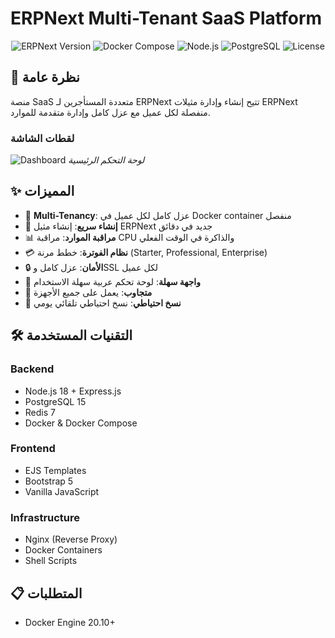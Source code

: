 # ERPNext Multi-Tenant SaaS Platform

<div align="center">
  <img src="https://img.shields.io/badge/ERPNext-v15-blue.svg" alt="ERPNext Version">
  <img src="https://img.shields.io/badge/Docker-Compose-brightgreen.svg" alt="Docker Compose">
  <img src="https://img.shields.io/badge/Node.js-18+-green.svg" alt="Node.js">
  <img src="https://img.shields.io/badge/PostgreSQL-15-blue.svg" alt="PostgreSQL">
  <img src="https://img.shields.io/badge/License-MIT-yellow.svg" alt="License">
</div>

## 🌟 نظرة عامة

منصة SaaS متعددة المستأجرين لـ ERPNext تتيح إنشاء وإدارة مثيلات ERPNext منفصلة لكل عميل مع عزل كامل وإدارة متقدمة للموارد.

### لقطات الشاشة
![Dashboard](docs/images/dashboard.png)
*لوحة التحكم الرئيسية*

## ✨ المميزات

- 🏢 **Multi-Tenancy**: عزل كامل لكل عميل في Docker container منفصل
- 🚀 **إنشاء سريع**: إنشاء مثيل ERPNext جديد في دقائق
- 📊 **مراقبة الموارد**: مراقبة CPU والذاكرة في الوقت الفعلي
- 💳 **نظام الفوترة**: خطط مرنة (Starter, Professional, Enterprise)
- 🔒 **الأمان**: عزل كامل وSSL لكل عميل
- 🎨 **واجهة سهلة**: لوحة تحكم عربية سهلة الاستخدام
- 📱 **متجاوب**: يعمل على جميع الأجهزة
- 🔄 **نسخ احتياطي**: نسخ احتياطي تلقائي يومي

## 🛠️ التقنيات المستخدمة

### Backend
- Node.js 18 + Express.js
- PostgreSQL 15
- Redis 7
- Docker & Docker Compose

### Frontend
- EJS Templates
- Bootstrap 5
- Vanilla JavaScript

### Infrastructure
- Nginx (Reverse Proxy)
- Docker Containers
- Shell Scripts

## 📋 المتطلبات

- Docker Engine 20.10+
